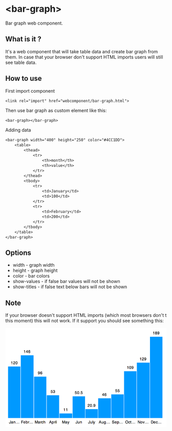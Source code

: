 &lt;bar-graph&gt;
===========

Bar graph web component.

What is it ?
---------------

It's a web component that will take table data and create bar graph from them. In case that your browser don't support HTML imports users will still see table data.

How to use
-----------

First import component

    <link rel="import" href="webcomponent/bar-graph.html">

Then use bar graph as custom element like this:

    <bar-graph></bar-graph>

Adding data

    <bar-graph width="400" height="250" color="#4CC1DD">
        <table>
            <thead>
                <tr>
                    <th>month</th>
                    <th>value</th>
                </tr>
            </thead>
            <tbody>
                <tr>
                    <td>January</td>
                    <td>100</td>
                </tr>
                <tr>
                    <td>February</td>
                    <td>200</td>
                </tr>
            </tbody>
        </table>
    </bar-graph>


Options
-------
- width - graph width
- height - graph height
- color - bar colors
- show-values - if false bar values will not be shown
- show-titles - if false text below bars will not be shown


Note
----

If your browser doesn't support HTML imports (which most browsers don't t this moment) this will not work. If it support you should see something this:

![example](assets/bar-graph.png)
